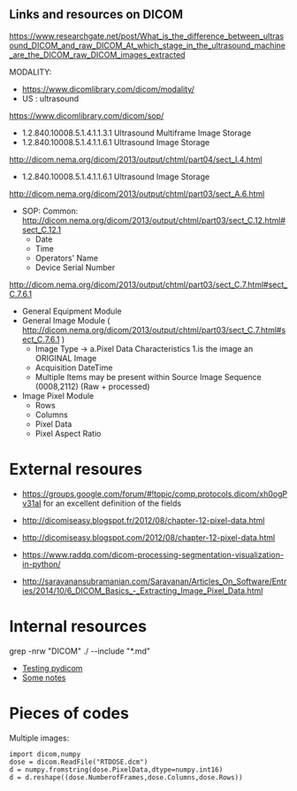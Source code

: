 ## Links and resources on DICOM

https://www.researchgate.net/post/What_is_the_difference_between_ultrasound_DICOM_and_raw_DICOM_At_which_stage_in_the_ultrasound_machine_are_the_DICOM_raw_DICOM_images_extracted

MODALITY:

* https://www.dicomlibrary.com/dicom/modality/
* US : ultrasound

https://www.dicomlibrary.com/dicom/sop/

* 1.2.840.10008.5.1.4.1.1.3.1 Ultrasound Multiframe Image Storage
* 1.2.840.10008.5.1.4.1.1.6.1 Ultrasound Image Storage

http://dicom.nema.org/dicom/2013/output/chtml/part04/sect_I.4.html

* 1.2.840.10008.5.1.4.1.1.6.1 Ultrasound Image Storage

http://dicom.nema.org/dicom/2013/output/chtml/part03/sect_A.6.html

* SOP: Common: http://dicom.nema.org/dicom/2013/output/chtml/part03/sect_C.12.html#sect_C.12.1
  * Date
  * Time
  * Operators' Name
  * Device Serial Number

http://dicom.nema.org/dicom/2013/output/chtml/part03/sect_C.7.html#sect_C.7.6.1

* General Equipment Module
* General Image Module ( http://dicom.nema.org/dicom/2013/output/chtml/part03/sect_C.7.html#sect_C.7.6.1 )
  * Image Type -> a.Pixel Data Characteristics 1.is the image an ORIGINAL Image
  * Acquisition DateTime
  * Multiple Items may be present within Source Image Sequence (0008,2112) (Raw + processed)
* Image Pixel Module
  * Rows
  * Columns
  * Pixel Data
  * Pixel Aspect Ratio

# External resoures

* https://groups.google.com/forum/#!topic/comp.protocols.dicom/xh0ogPv31aI for an excellent definition of the fields
* http://dicomiseasy.blogspot.fr/2012/08/chapter-12-pixel-data.html

* http://dicomiseasy.blogspot.com/2012/08/chapter-12-pixel-data.html
* https://www.raddq.com/dicom-processing-segmentation-visualization-in-python/
* http://saravanansubramanian.com/Saravanan/Articles_On_Software/Entries/2014/10/6_DICOM_Basics_-_Extracting_Image_Pixel_Data.html

# Internal resources

 grep -nrw "DICOM" ./ --include "*.md"


* [Testing pydicom](/kina/blob/master/20170411-DICOM.ipynb)
* [Some notes](/tomtom/DicomHandler.md)


# Pieces of codes

Multiple images:

```
import dicom,numpy
dose = dicom.ReadFile("RTDOSE.dcm")
d = numpy.fromstring(dose.PixelData,dtype=numpy.int16)
d = d.reshape((dose.NumberofFrames,dose.Columns,dose.Rows))
```
